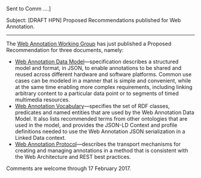 Sent to Comm ....]

Subject: [DRAFT HPN] Proposed Recommendations published for Web Annotation.

----------------------------

<p>The <a href="https://www.w3.org/annotation/">Web Annotation Working Group</a> has just published a Proposed Recommendation for three documents, namely:</p>

<ul>
<li><a href="http://www.w3.org/TR/2017/PR-annotation-model-20170117/">Web Annotation Data Model</a>—specification describes a structured model and format, in JSON, to enable annotations to be shared and reused across different hardware and software platforms. Common use cases can be modeled in a manner that is simple and convenient, while at the same time enabling more complex requirements, including linking arbitrary content to a particular data point or to segments of timed multimedia resources.</li>
<li><a href="http://www.w3.org/TR/2017/PR-annotation-vocab-20170117/">Web Annotation Vocabulary</a>—specifies the set of RDF classes, predicates and named entities that are used by the Web Annotation Data Model. It also lists recommended terms from other ontologies that are used in the model, and provides the JSON-LD Context and profile definitions needed to use the Web Annotation JSON serialization in a Linked Data context.</li>
<li><a href="http://www.w3.org/TR/2017/CR-annotation-protocol-20170117/">Web Annotation Protocol</a>—describes the transport mechanisms for creating and managing annotations in a method that is consistent with the Web Architecture and REST best practices.</li>
</ul>

<p>Comments are welcome through 17 February 2017.</p>
